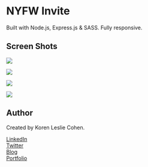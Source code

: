 # NYFW Invite 

Built with Node.js, Express.js & SASS. Fully responsive. 

## Screen Shots

<a href="http://nyfw-invite.herokuapp.com/" target="_blank"><img src="https://s3.amazonaws.com/klcportfolio/chanel2.png"></a><br>

<a href="http://nyfw-invite.herokuapp.com/" target="_blank"><img src="https://s3.amazonaws.com/klcportfolio/chanel.png"></a><br>

<a href="http://nyfw-invite.herokuapp.com/" target="_blank"><img src="https://s3.amazonaws.com/klcportfolio/chanel4.png"></a><br>

<a href="http://nyfw-invite.herokuapp.com/" target="_blank"><img src="https://s3.amazonaws.com/klcportfolio/chanel3.png"></a><br>

## Author

Created by Koren Leslie Cohen.

<a href="http://linkedin.com/in/korenlesliecohen/" target="_blank">LinkedIn</a><br>
<a href="http://twitter.com/korenlc" target="_blank">Twitter</a><br>
<a href="http://korenlc.com" target="_blank">Blog</a><br>
<a href="http://klcohen.com" target="_blank">Portfolio</a>


